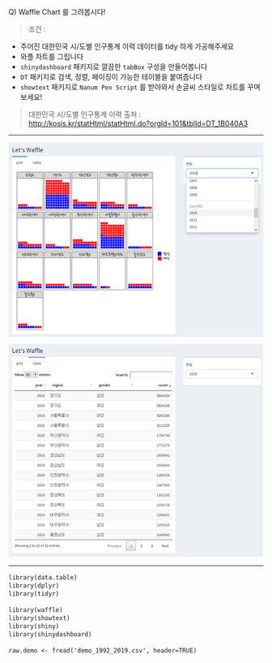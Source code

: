 Q) Waffle Chart 를 그려봅시다!  
  
> 조건 :
  
- 주어진 대한민국 시/도별 인구통계 이력 데이터를 tidy 하게 가공해주세요    
- 와플 차트를 그립니다  
- `shinydashboard` 패키지로 깔끔한 `tabBox` 구성을 만들어봅니다  
- `DT` 패키지로 검색, 정렬, 페이징이 가능한 테이블을 붙여줍니다  
- `showtext` 패키지로 `Nanum Pen Script` 를 받아와서 손글씨 스타일로 차트를 꾸며보세요!  
  
> 대한민국 시/도별 인구통계 이력 출처 : http://kosis.kr/statHtml/statHtml.do?orgId=101&tblId=DT_1B040A3  

---
  
![result_pic!](waffle_chart_result.PNG)  

---

```{r}
library(data.table)
library(dplyr)
library(tidyr)

library(waffle)
library(showtext)
library(shiny)
library(shinydashboard)

raw.demo <- fread('demo_1992_2019.csv', header=TRUE)
```
